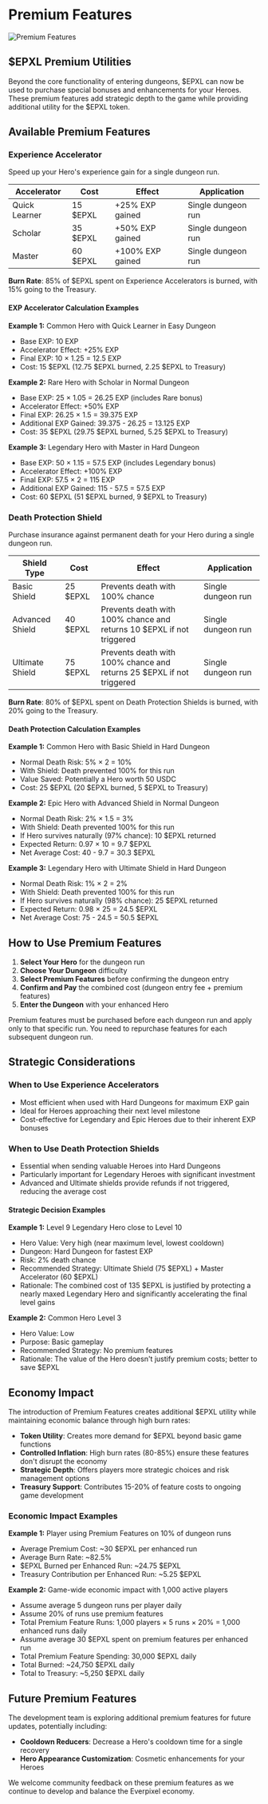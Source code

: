 # Premium Features

![Premium Features](https://placeholder.com/wp-content/uploads/2018/10/placeholder.png)

## $EPXL Premium Utilities

Beyond the core functionality of entering dungeons, $EPXL can now be used to purchase special bonuses and enhancements for your Heroes. These premium features add strategic depth to the game while providing additional utility for the $EPXL token.

## Available Premium Features

### Experience Accelerator

Speed up your Hero's experience gain for a single dungeon run.

| Accelerator | Cost | Effect | Application |
|-------------|------|--------|-------------|
| Quick Learner | 15 $EPXL | +25% EXP gained | Single dungeon run |
| Scholar | 35 $EPXL | +50% EXP gained | Single dungeon run |
| Master | 60 $EPXL | +100% EXP gained | Single dungeon run |

**Burn Rate**: 85% of $EPXL spent on Experience Accelerators is burned, with 15% going to the Treasury.

#### EXP Accelerator Calculation Examples

**Example 1:** Common Hero with Quick Learner in Easy Dungeon
- Base EXP: 10 EXP
- Accelerator Effect: +25% EXP
- Final EXP: 10 × 1.25 = 12.5 EXP
- Cost: 15 $EPXL (12.75 $EPXL burned, 2.25 $EPXL to Treasury)

**Example 2:** Rare Hero with Scholar in Normal Dungeon
- Base EXP: 25 × 1.05 = 26.25 EXP (includes Rare bonus)
- Accelerator Effect: +50% EXP
- Final EXP: 26.25 × 1.5 = 39.375 EXP
- Additional EXP Gained: 39.375 - 26.25 = 13.125 EXP
- Cost: 35 $EPXL (29.75 $EPXL burned, 5.25 $EPXL to Treasury)

**Example 3:** Legendary Hero with Master in Hard Dungeon
- Base EXP: 50 × 1.15 = 57.5 EXP (includes Legendary bonus)
- Accelerator Effect: +100% EXP
- Final EXP: 57.5 × 2 = 115 EXP
- Additional EXP Gained: 115 - 57.5 = 57.5 EXP
- Cost: 60 $EPXL (51 $EPXL burned, 9 $EPXL to Treasury)

### Death Protection Shield

Purchase insurance against permanent death for your Hero during a single dungeon run.

| Shield Type | Cost | Effect | Application |
|-------------|------|--------|-------------|
| Basic Shield | 25 $EPXL | Prevents death with 100% chance | Single dungeon run |
| Advanced Shield | 40 $EPXL | Prevents death with 100% chance and returns 10 $EPXL if not triggered | Single dungeon run |
| Ultimate Shield | 75 $EPXL | Prevents death with 100% chance and returns 25 $EPXL if not triggered | Single dungeon run |

**Burn Rate**: 80% of $EPXL spent on Death Protection Shields is burned, with 20% going to the Treasury.

#### Death Protection Calculation Examples

**Example 1:** Common Hero with Basic Shield in Hard Dungeon
- Normal Death Risk: 5% × 2 = 10%
- With Shield: Death prevented 100% for this run
- Value Saved: Potentially a Hero worth 50 USDC
- Cost: 25 $EPXL (20 $EPXL burned, 5 $EPXL to Treasury)

**Example 2:** Epic Hero with Advanced Shield in Normal Dungeon
- Normal Death Risk: 2% × 1.5 = 3%
- With Shield: Death prevented 100% for this run
- If Hero survives naturally (97% chance): 10 $EPXL returned
- Expected Return: 0.97 × 10 = 9.7 $EPXL
- Net Average Cost: 40 - 9.7 = 30.3 $EPXL

**Example 3:** Legendary Hero with Ultimate Shield in Hard Dungeon
- Normal Death Risk: 1% × 2 = 2%
- With Shield: Death prevented 100% for this run
- If Hero survives naturally (98% chance): 25 $EPXL returned
- Expected Return: 0.98 × 25 = 24.5 $EPXL
- Net Average Cost: 75 - 24.5 = 50.5 $EPXL

## How to Use Premium Features

1. **Select Your Hero** for the dungeon run
2. **Choose Your Dungeon** difficulty
3. **Select Premium Features** before confirming the dungeon entry
4. **Confirm and Pay** the combined cost (dungeon entry fee + premium features)
5. **Enter the Dungeon** with your enhanced Hero

Premium features must be purchased before each dungeon run and apply only to that specific run. You need to repurchase features for each subsequent dungeon run.

## Strategic Considerations

### When to Use Experience Accelerators
- Most efficient when used with Hard Dungeons for maximum EXP gain
- Ideal for Heroes approaching their next level milestone
- Cost-effective for Legendary and Epic Heroes due to their inherent EXP bonuses

### When to Use Death Protection Shields
- Essential when sending valuable Heroes into Hard Dungeons
- Particularly important for Legendary Heroes with significant investment
- Advanced and Ultimate shields provide refunds if not triggered, reducing the average cost

#### Strategic Decision Examples

**Example 1:** Level 9 Legendary Hero close to Level 10
- Hero Value: Very high (near maximum level, lowest cooldown)
- Dungeon: Hard Dungeon for fastest EXP
- Risk: 2% death chance
- Recommended Strategy: Ultimate Shield (75 $EPXL) + Master Accelerator (60 $EPXL)
- Rationale: The combined cost of 135 $EPXL is justified by protecting a nearly maxed Legendary Hero and significantly accelerating the final level gains

**Example 2:** Common Hero Level 3
- Hero Value: Low
- Purpose: Basic gameplay
- Recommended Strategy: No premium features
- Rationale: The value of the Hero doesn't justify premium costs; better to save $EPXL

## Economy Impact

The introduction of Premium Features creates additional $EPXL utility while maintaining economic balance through high burn rates:

- **Token Utility**: Creates more demand for $EPXL beyond basic game functions
- **Controlled Inflation**: High burn rates (80-85%) ensure these features don't disrupt the economy
- **Strategic Depth**: Offers players more strategic choices and risk management options
- **Treasury Support**: Contributes 15-20% of feature costs to ongoing game development

### Economic Impact Examples

**Example 1:** Player using Premium Features on 10% of dungeon runs
- Average Premium Cost: ~30 $EPXL per enhanced run
- Average Burn Rate: ~82.5%
- $EPXL Burned per Enhanced Run: ~24.75 $EPXL
- Treasury Contribution per Enhanced Run: ~5.25 $EPXL

**Example 2:** Game-wide economic impact with 1,000 active players
- Assume average 5 dungeon runs per player daily
- Assume 20% of runs use premium features
- Total Premium Feature Runs: 1,000 players × 5 runs × 20% = 1,000 enhanced runs daily
- Assume average 30 $EPXL spent on premium features per enhanced run
- Total Premium Feature Spending: 30,000 $EPXL daily
- Total Burned: ~24,750 $EPXL daily
- Total to Treasury: ~5,250 $EPXL daily

## Future Premium Features

The development team is exploring additional premium features for future updates, potentially including:

- **Cooldown Reducers**: Decrease a Hero's cooldown time for a single recovery
- **Hero Appearance Customization**: Cosmetic enhancements for your Heroes

We welcome community feedback on these premium features as we continue to develop and balance the Everpixel economy.